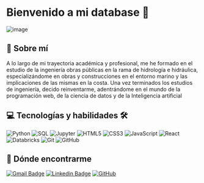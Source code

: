# Bienvenido a mi database 👋
![image](https://github.com/user-attachments/assets/cd0a3671-2dd2-4537-b210-9cc45141edb0)

## 🚀 Sobre mí
A lo largo de mi trayectoria académica y profesional, me he formado en el estudio de la ingeniería obras públicas en la rama de hidrología e hidráulica, especializándome en obras y construcciones en el entorno marino y las implicaciones de las mismas en la costa. Una vez terminados los estudios de ingeniería, decido reinventarme, adentrándome en el mundo de la programación web, de la ciencia de datos y de la Inteligencia artificial

## 💻 Tecnologías y habilidades 🛠
![Python](https://img.shields.io/badge/python-3670A0?style=for-the-badge&logo=python&logoColor=ffdd54)
![SQL](https://img.shields.io/badge/sqlite-%2300f.svg?style=for-the-badge&logo=sqlite&logoColor=white)
![Jupyter](https://img.shields.io/badge/jupyter-%23E34F26.svg?style=for-the-badge&logo=jupyter&logoColor=white)
![HTML5](https://img.shields.io/badge/html5-%d00000.svg?style=for-the-badge&logo=html5&logoColor=white)
![CSS3](https://img.shields.io/badge/css3-%231572B6.svg?style=for-the-badge&logo=css3&logoColor=white)
</n>
![JavaScript](https://img.shields.io/badge/javascript-%23323330.svg?style=for-the-badge&logo=javascript&logoColor=%23F7DF1E)
![React](https://img.shields.io/badge/react-%2320232a.svg?style=for-the-badge&logo=react&logoColor=%2361DAFB)
![Databricks](https://img.shields.io/badge/databricks-%23E34F26.svg?style=for-the-badge&logo=databricks&logoColor=white)
![Git](https://img.shields.io/badge/-Git-black?style=for-the-badge&logo=git)
![GitHub](https://img.shields.io/badge/-GitHub-181717?style=for-the-badge&logo=github)

## :mag_right: Dónde encontrarme

[![Gmail Badge](https://img.shields.io/badge/-jorgemmunin@gmail.com-c14438?style=flat-square&logo=Gmail&logoColor=white&link=mailto:jorgemmunin@gmail.com)](mailto:jorgemmunin@gmail.com)
[![Linkedin Badge](https://img.shields.io/badge/-jorgemartinez-blue?style=flat-square&logo=Linkedin&logoColor=white&link=https://www.linkedin.com/in/jorgemartínezmuñiz)](https://www.linkedin.com/in/jorgemartínezmuñiz)
[![GitHub](https://img.shields.io/badge/-GitHub-181717?style=flat-square&logo=github&logoColor=white&link=https://github.com/mmjorge)](https://github.com/mmjorge)


</n>
<p align="left">
    <img src="https://komarev.com/ghpvc/?username=mmjorge&color=brightgreen" alt="contador_de_visitas" style="display:none;" />
</p>



